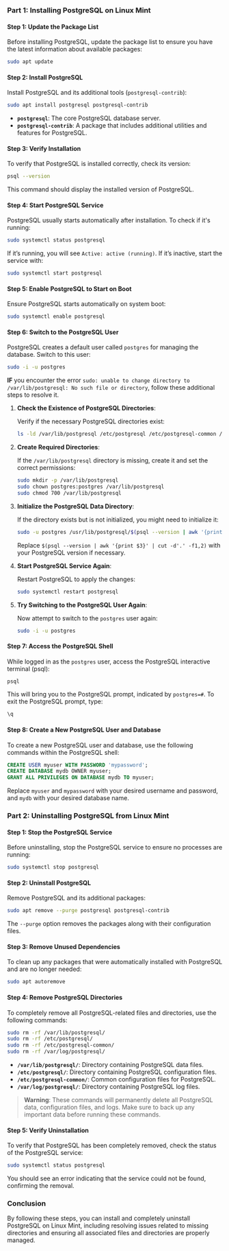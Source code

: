 ### Part 1: Installing PostgreSQL on Linux Mint

#### Step 1: Update the Package List

Before installing PostgreSQL, update the package list to ensure you have the latest information about available packages:

```bash
sudo apt update
```

#### Step 2: Install PostgreSQL

Install PostgreSQL and its additional tools (`postgresql-contrib`):

```bash
sudo apt install postgresql postgresql-contrib
```

- **`postgresql`**: The core PostgreSQL database server.
- **`postgresql-contrib`**: A package that includes additional utilities and features for PostgreSQL.

#### Step 3: Verify Installation

To verify that PostgreSQL is installed correctly, check its version:

```bash
psql --version
```

This command should display the installed version of PostgreSQL.

#### Step 4: Start PostgreSQL Service

PostgreSQL usually starts automatically after installation. To check if it's running:

```bash
sudo systemctl status postgresql
```

If it’s running, you will see `Active: active (running)`. If it’s inactive, start the service with:

```bash
sudo systemctl start postgresql
```

#### Step 5: Enable PostgreSQL to Start on Boot

Ensure PostgreSQL starts automatically on system boot:

```bash
sudo systemctl enable postgresql
```

#### Step 6: Switch to the PostgreSQL User

PostgreSQL creates a default user called `postgres` for managing the database. Switch to this user:

```bash
sudo -i -u postgres
```

**IF** you encounter the error `sudo: unable to change directory to /var/lib/postgresql: No such file or directory`, follow these additional steps to resolve it.

1. **Check the Existence of PostgreSQL Directories**:

   Verify if the necessary PostgreSQL directories exist:

   ```bash
   ls -ld /var/lib/postgresql /etc/postgresql /etc/postgresql-common /var/log/postgresql
   ```

2. **Create Required Directories**:

   If the `/var/lib/postgresql` directory is missing, create it and set the correct permissions:

   ```bash
   sudo mkdir -p /var/lib/postgresql
   sudo chown postgres:postgres /var/lib/postgresql
   sudo chmod 700 /var/lib/postgresql
   ```

3. **Initialize the PostgreSQL Data Directory**:

   If the directory exists but is not initialized, you might need to initialize it:

   ```bash
   sudo -u postgres /usr/lib/postgresql/$(psql --version | awk '{print $3}' | cut -d'.' -f1,2)/bin/initdb -D /var/lib/postgresql/data
   ```

   Replace `$(psql --version | awk '{print $3}' | cut -d'.' -f1,2)` with your PostgreSQL version if necessary.

4. **Start PostgreSQL Service Again**:

   Restart PostgreSQL to apply the changes:

   ```bash
   sudo systemctl restart postgresql
   ```

5. **Try Switching to the PostgreSQL User Again**:

   Now attempt to switch to the `postgres` user again:

   ```bash
   sudo -i -u postgres
   ```

#### Step 7: Access the PostgreSQL Shell

While logged in as the `postgres` user, access the PostgreSQL interactive terminal (psql):

```bash
psql
```

This will bring you to the PostgreSQL prompt, indicated by `postgres=#`. To exit the PostgreSQL prompt, type:

```bash
\q
```

#### Step 8: Create a New PostgreSQL User and Database

To create a new PostgreSQL user and database, use the following commands within the PostgreSQL shell:

```sql
CREATE USER myuser WITH PASSWORD 'mypassword';
CREATE DATABASE mydb OWNER myuser;
GRANT ALL PRIVILEGES ON DATABASE mydb TO myuser;
```

Replace `myuser` and `mypassword` with your desired username and password, and `mydb` with your desired database name.

### Part 2: Uninstalling PostgreSQL from Linux Mint

#### Step 1: Stop the PostgreSQL Service

Before uninstalling, stop the PostgreSQL service to ensure no processes are running:

```bash
sudo systemctl stop postgresql
```

#### Step 2: Uninstall PostgreSQL

Remove PostgreSQL and its additional packages:

```bash
sudo apt remove --purge postgresql postgresql-contrib
```

The `--purge` option removes the packages along with their configuration files.

#### Step 3: Remove Unused Dependencies

To clean up any packages that were automatically installed with PostgreSQL and are no longer needed:

```bash
sudo apt autoremove
```

#### Step 4: Remove PostgreSQL Directories

To completely remove all PostgreSQL-related files and directories, use the following commands:

```bash
sudo rm -rf /var/lib/postgresql/
sudo rm -rf /etc/postgresql/
sudo rm -rf /etc/postgresql-common/
sudo rm -rf /var/log/postgresql/
```

- **`/var/lib/postgresql/`**: Directory containing PostgreSQL data files.
- **`/etc/postgresql/`**: Directory containing PostgreSQL configuration files.
- **`/etc/postgresql-common/`**: Common configuration files for PostgreSQL.
- **`/var/log/postgresql/`**: Directory containing PostgreSQL log files.

> **Warning**: These commands will permanently delete all PostgreSQL data, configuration files, and logs. Make sure to back up any important data before running these commands.

#### Step 5: Verify Uninstallation

To verify that PostgreSQL has been completely removed, check the status of the PostgreSQL service:

```bash
sudo systemctl status postgresql
```

You should see an error indicating that the service could not be found, confirming the removal.

### Conclusion

By following these steps, you can install and completely uninstall PostgreSQL on Linux Mint, including resolving issues related to missing directories and ensuring all associated files and directories are properly managed.
